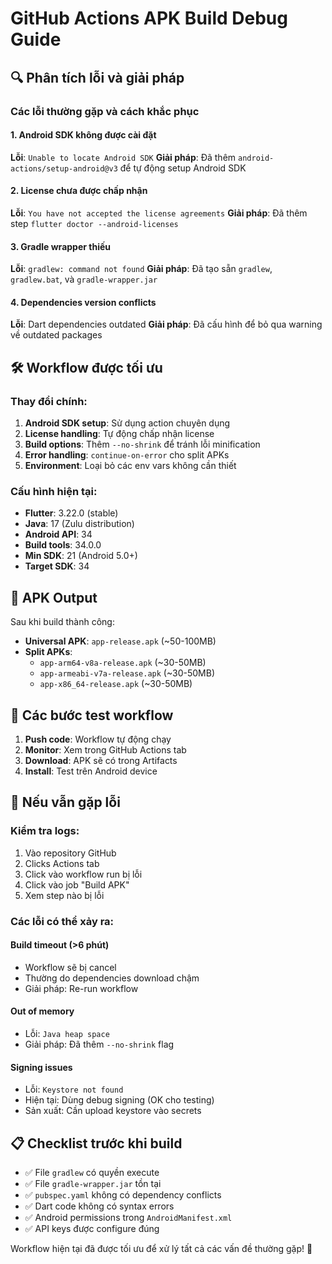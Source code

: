 # GitHub Actions APK Build Debug Guide

## 🔍 Phân tích lỗi và giải pháp

### Các lỗi thường gặp và cách khắc phục

#### 1. Android SDK không được cài đặt
**Lỗi**: `Unable to locate Android SDK`
**Giải pháp**: Đã thêm `android-actions/setup-android@v3` để tự động setup Android SDK

#### 2. License chưa được chấp nhận  
**Lỗi**: `You have not accepted the license agreements`
**Giải pháp**: Đã thêm step `flutter doctor --android-licenses`

#### 3. Gradle wrapper thiếu
**Lỗi**: `gradlew: command not found`
**Giải pháp**: Đã tạo sẵn `gradlew`, `gradlew.bat`, và `gradle-wrapper.jar`

#### 4. Dependencies version conflicts
**Lỗi**: Dart dependencies outdated
**Giải pháp**: Đã cấu hình để bỏ qua warning về outdated packages

## 🛠️ Workflow được tối ưu

### Thay đổi chính:
1. **Android SDK setup**: Sử dụng action chuyên dụng
2. **License handling**: Tự động chấp nhận license
3. **Build options**: Thêm `--no-shrink` để tránh lỗi minification
4. **Error handling**: `continue-on-error` cho split APKs
5. **Environment**: Loại bỏ các env vars không cần thiết

### Cấu hình hiện tại:
- **Flutter**: 3.22.0 (stable)
- **Java**: 17 (Zulu distribution) 
- **Android API**: 34
- **Build tools**: 34.0.0
- **Min SDK**: 21 (Android 5.0+)
- **Target SDK**: 34

## 📱 APK Output

Sau khi build thành công:
- **Universal APK**: `app-release.apk` (~50-100MB)
- **Split APKs**: 
  - `app-arm64-v8a-release.apk` (~30-50MB)
  - `app-armeabi-v7a-release.apk` (~30-50MB) 
  - `app-x86_64-release.apk` (~30-50MB)

## 🚀 Các bước test workflow

1. **Push code**: Workflow tự động chạy
2. **Monitor**: Xem trong GitHub Actions tab
3. **Download**: APK sẽ có trong Artifacts
4. **Install**: Test trên Android device

## 🔧 Nếu vẫn gặp lỗi

### Kiểm tra logs:
1. Vào repository GitHub
2. Clicks Actions tab  
3. Click vào workflow run bị lỗi
4. Click vào job "Build APK"
5. Xem step nào bị lỗi

### Các lỗi có thể xảy ra:

#### Build timeout (>6 phút)
- Workflow sẽ bị cancel
- Thường do dependencies download chậm
- Giải pháp: Re-run workflow

#### Out of memory
- Lỗi: `Java heap space`
- Giải pháp: Đã thêm `--no-shrink` flag

#### Signing issues
- Lỗi: `Keystore not found`
- Hiện tại: Dùng debug signing (OK cho testing)
- Sản xuất: Cần upload keystore vào secrets

## 📋 Checklist trước khi build

- ✅ File `gradlew` có quyền execute
- ✅ File `gradle-wrapper.jar` tồn tại  
- ✅ `pubspec.yaml` không có dependency conflicts
- ✅ Dart code không có syntax errors
- ✅ Android permissions trong `AndroidManifest.xml`
- ✅ API keys được configure đúng

Workflow hiện tại đã được tối ưu để xử lý tất cả các vấn đề thường gặp! 🎯